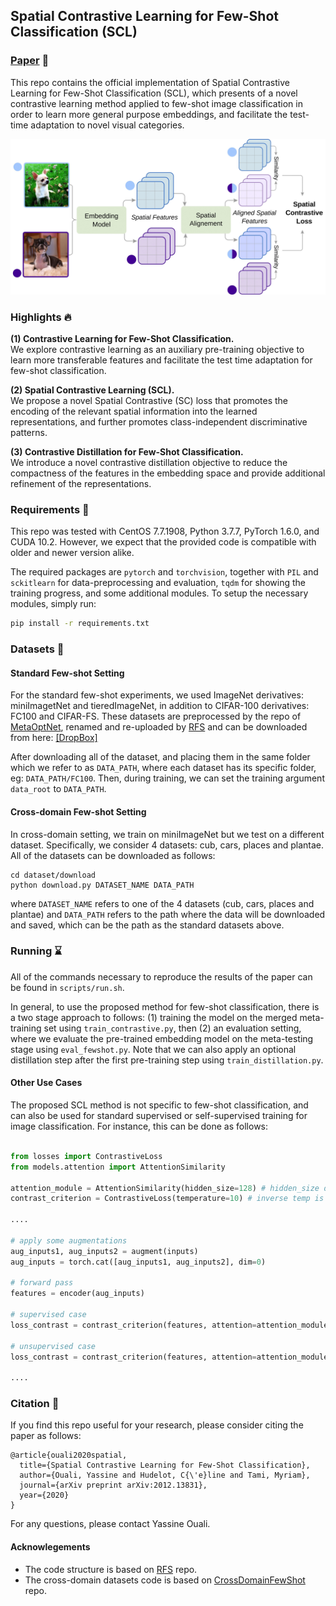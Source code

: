 ## Spatial Contrastive Learning for Few-Shot Classification (SCL)

### [Paper](https://arxiv.org/abs/2012.13831) :page_with_curl:

This repo contains the official implementation of Spatial Contrastive Learning for Few-Shot Classification (SCL), which presents
of a novel contrastive learning method applied to few-shot image classification in order to learn more general purpose embeddings,
and facilitate the test-time adaptation to novel visual categories.

<p align="center">
  <a href="https://arxiv.org/abs/2012.13831">
    <img src="image/SCL.jpg" width="550">
  </a>
</p>

### Highlights :fire:

**(1) Contrastive Learning for Few-Shot Classification.** \
We explore contrastive learning as an auxiliary pre-training objective
to learn more transferable features and facilitate the test time adaptation for few-shot classification. 

**(2) Spatial Contrastive Learning (SCL).** \
We propose a novel Spatial Contrastive (SC) loss
that promotes the encoding of the relevant spatial information into the learned representations,
and further promotes class-independent discriminative patterns.

**(3) Contrastive Distillation for Few-Shot Classification.** \
We introduce a novel contrastive distillation objective to reduce the compactness of the features
in the embedding space and provide additional refinement of the representations.


### Requirements :wrench:

This repo was tested with CentOS 7.7.1908, Python 3.7.7, PyTorch 1.6.0, and CUDA 10.2. However, we expect that the provided code is compatible with older and newer version alike.

The required packages are `pytorch` and `torchvision`, together with `PIL` and `sckitlearn` for data-preprocessing and evaluation, `tqdm` for showing the training progress, and some additional modules. To setup the necessary modules, simply run:

```bash
pip install -r requirements.txt
```

### Datasets :minidisc:

#### Standard Few-shot Setting

For the standard few-shot experiments, we used ImageNet derivatives: miniImagetNet and tieredImageNet, in addition to CIFAR-100 derivatives: FC100 and CIFAR-FS.
These datasets are preprocessed by the repo of [MetaOptNet](https://github.com/kjunelee/MetaOptNet), 
renamed and re-uploaded by [RFS](https://github.com/WangYueFt/rfs) and can be downloaded from here: [[DropBox]](https://www.dropbox.com/sh/6yd1ygtyc3yd981/AABVeEqzC08YQv4UZk7lNHvya?dl=0)

After downloading all of the dataset, and placing them in the same folder which we refer to as `DATA_PATH`, where each
dataset has its specific folder, eg: `DATA_PATH/FC100`. Then, during training, we can set the training argument `data_root` to `DATA_PATH`.

#### Cross-domain Few-shot Setting

In cross-domain setting, we train on miniImageNet but we test on a different dataset. Specifically, we consider 4 datasets: cub, cars, places and plantae.
All of the datasets can be downloaded as follows:

```shell
cd dataset/download
python download.py DATASET_NAME DATA_PATH
```

where `DATASET_NAME` refers to one of the 4 datasets (cub, cars, places and plantae) and `DATA_PATH` refers to
the path where the data will be downloaded and saved,
which can be the path as the standard datasets above.

### Running :hourglass:

All of the commands necessary to reproduce the results of the paper can be found in `scripts/run.sh`.

In general, to use the proposed method for few-shot classification, there is a two stage approach to follows: (1) training the model on the
merged meta-training set using `train_contrastive.py`, then (2) an evaluation setting, where we evaluate the pre-trained embedding model on
the meta-testing stage using `eval_fewshot.py`. Note that we can also apply an optional distillation step after the 
first pre-training step using `train_distillation.py`.

#### Other Use Cases 

The proposed SCL method is not specific to few-shot classification, and can also be used for
standard supervised or self-supervised training for image classification.
For instance, this can be done as follows:

```python

from losses import ContrastiveLoss
from models.attention import AttentionSimilarity

attention_module = AttentionSimilarity(hidden_size=128) # hidden_size depends on the encoder
contrast_criterion = ContrastiveLoss(temperature=10) # inverse temp is used (0.1)

....

# apply some augmentations
aug_inputs1, aug_inputs2 = augment(inputs) 
aug_inputs = torch.cat([aug_inputs1, aug_inputs2], dim=0)

# forward pass
features = encoder(aug_inputs)

# supervised case
loss_contrast = contrast_criterion(features, attention=attention_module, labels=labels)

# unsupervised case
loss_contrast = contrast_criterion(features, attention=attention_module, labels=None)

....


```

### Citation :pencil:

If you find this repo useful for your research, please consider citing the paper as follows:

```
@article{ouali2020spatial,
  title={Spatial Contrastive Learning for Few-Shot Classification},
  author={Ouali, Yassine and Hudelot, C{\'e}line and Tami, Myriam},
  journal={arXiv preprint arXiv:2012.13831},
  year={2020}
}
```

For any questions, please contact Yassine Ouali.

#### Acknowlegements

* The code structure is based on [RFS](https://github.com/WangYueFt/rfs) repo.
* The cross-domain datasets code is based on [CrossDomainFewShot](https://github.com/hytseng0509/CrossDomainFewShot) repo.


